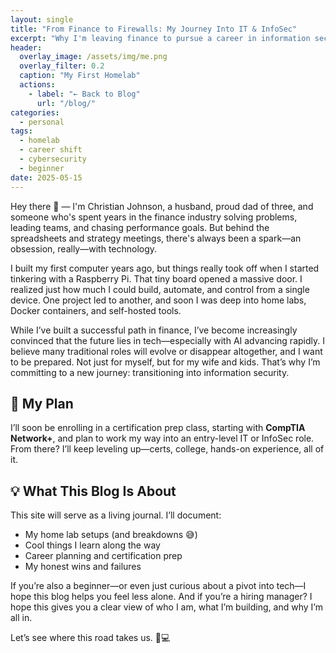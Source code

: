 ```yaml
---
layout: single
title: "From Finance to Firewalls: My Journey Into IT & InfoSec"
excerpt: "Why I'm leaving finance to pursue a career in information security, and how I plan to get there — one homelab at a time."
header:
  overlay_image: /assets/img/me.png
  overlay_filter: 0.2
  caption: "My First Homelab"
  actions:
    - label: "← Back to Blog"
      url: "/blog/"
categories:
  - personal
tags:
  - homelab
  - career shift
  - cybersecurity
  - beginner
date: 2025-05-15
---
```


Hey there 👋 — I'm Christian Johnson, a husband, proud dad of three, and someone who's spent years in the finance industry solving problems, leading teams, and chasing performance goals. But behind the spreadsheets and strategy meetings, there's always been a spark—an obsession, really—with technology.

I built my first computer years ago, but things really took off when I started tinkering with a Raspberry Pi. That tiny board opened a massive door. I realized just how much I could build, automate, and control from a single device. One project led to another, and soon I was deep into home labs, Docker containers, and self-hosted tools.

While I’ve built a successful path in finance, I’ve become increasingly convinced that the future lies in tech—especially with AI advancing rapidly. I believe many traditional roles will evolve or disappear altogether, and I want to be prepared. Not just for myself, but for my wife and kids. That’s why I’m committing to a new journey: transitioning into information security.

## 🎯 My Plan

I’ll soon be enrolling in a certification prep class, starting with **CompTIA Network+**, and plan to work my way into an entry-level IT or InfoSec role. From there? I’ll keep leveling up—certs, college, hands-on experience, all of it.

## 💡 What This Blog Is About

This site will serve as a living journal. I’ll document:
- My home lab setups (and breakdowns 😅)
- Cool things I learn along the way
- Career planning and certification prep
- My honest wins and failures

If you’re also a beginner—or even just curious about a pivot into tech—I hope this blog helps you feel less alone. And if you’re a hiring manager? I hope this gives you a clear view of who I am, what I’m building, and why I’m all in.

Let’s see where this road takes us. 🔐💻

